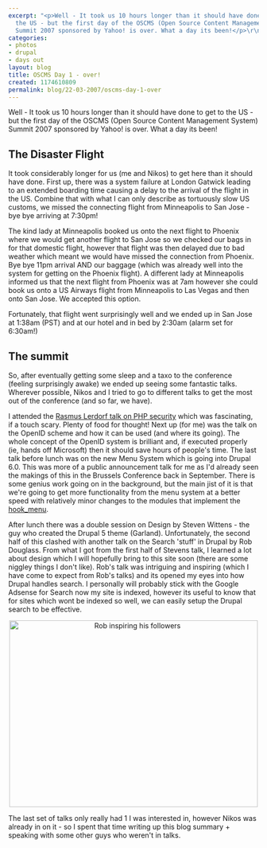 ```yaml
---
excerpt: "<p>Well - It took us 10 hours longer than it should have done to get to
  the US - but the first day of the OSCMS (Open Source Content Management System)
  Summit 2007 sponsored by Yahoo! is over. What a day its been!</p>\r\n"
categories:
- photos
- drupal
- days out
layout: blog
title: OSCMS Day 1 - over!
created: 1174610809
permalink: blog/22-03-2007/oscms-day-1-over
---
```

<p>Well - It took us 10 hours longer than it should have done to get to the US - but the first day of the OSCMS (Open Source Content Management System) Summit 2007 sponsored by Yahoo! is over. What a day its been!</p>
<!--break-->
<h2>The Disaster Flight</h2>
<p>It took considerably longer for us (me and Nikos) to get here than it should have done. First up, there was a system failure at London Gatwick leading to an extended boarding time causing a delay to the arrival of the flight in the US. Combine that with what I can only describe as tortuously slow US customs, we missed the connecting flight from Minneapolis to San Jose - bye bye arriving at 7:30pm!</p>
<p>The kind lady at Minneapolis booked us onto the next flight to Phoenix where we would get another flight to San Jose so we checked our bags in for that domestic flight, however that flight was then delayed due to bad weather which meant we would have missed the connection from Phoenix. Bye bye 11pm arrival AND our baggage (which was already well into the system for getting on the Phoenix flight). A different lady at Minneapolis informed us that the next flight from Phoenix was at 7am however she could book us onto a US Airways flight from Minneapolis to Las Vegas and then onto San Jose. We accepted this option.</p>
<p>Fortunately, that flight went surprisingly well and we ended up in San Jose at 1:38am (PST) and at our hotel and in bed by 2:30am (alarm set for 6:30am!)</p>
<h2>The summit</h2>
<p>So, after eventually getting some sleep and a taxo to the conference (feeling surprisingly awake) we ended up seeing some fantastic talks. Wherever possible, Nikos and I tried to go to different talks to get the most out of the conference (and so far, we have).</p>
<p>I attended the <a title="Rasmus Lerdorf talk on PHP and Security" href="http://2007.oscms-summit.org/node/487">Rasmus Lerdorf talk on PHP security</a> which was fascinating, if a touch scary. Plenty of food for thought! Next up (for me) was the talk on the OpenID scheme and how it can be used (and where its going). The whole concept of the OpenID system is brilliant and, if executed properly (ie, hands off Microsoft) then it should save hours of people's time. The last talk before lunch was on the new Menu System which is going into Drupal 6.0. This was more of a public announcement talk for me as I'd already seen the makings of this in the Brussels Conference back in September. There is some genius work going on in the background, but the main jist of it is that we're going to get more functionality from the menu system at a better speed with relatively minor changes to the modules that implement the <a title="Menu Hook for Drupal HEAD" href="http://api.drupal.org/api/HEAD/function/hook_menu">hook_menu</a>.</p>
<p>After lunch there was a double session on Design by Steven Wittens - the guy who created the Drupal 5 theme (Garland). Unfortunately, the second half of this clashed with another talk on the Search 'stuff' in Drupal by Rob Douglass. From what I got from the first half of Stevens talk, I learned a lot about design which I will hopefully bring to this site soon (there are some niggley things I don't like). Rob's talk was intriguing and inspiring (which I have come to expect from Rob's talks) and its opened my eyes into how Drupal handles search. I personally will probably stick with the Google Adsense for Search now my site is indexed, however its useful to know that for sites which wont be indexed so well, we can easily setup the Drupal search to be effective.</p>
<p style="text-align: center;"><img width="500" height="375" alt="Rob inspiring his followers" src="http://farm1.static.flickr.com/146/430779306_aec53731ea.jpg?v=0" /></p>
<p>The last set of talks only really had 1 I was interested in, however Nikos was already in on it - so I spent that time writing up this blog summary + speaking with some other guys who weren't in talks.</p>
